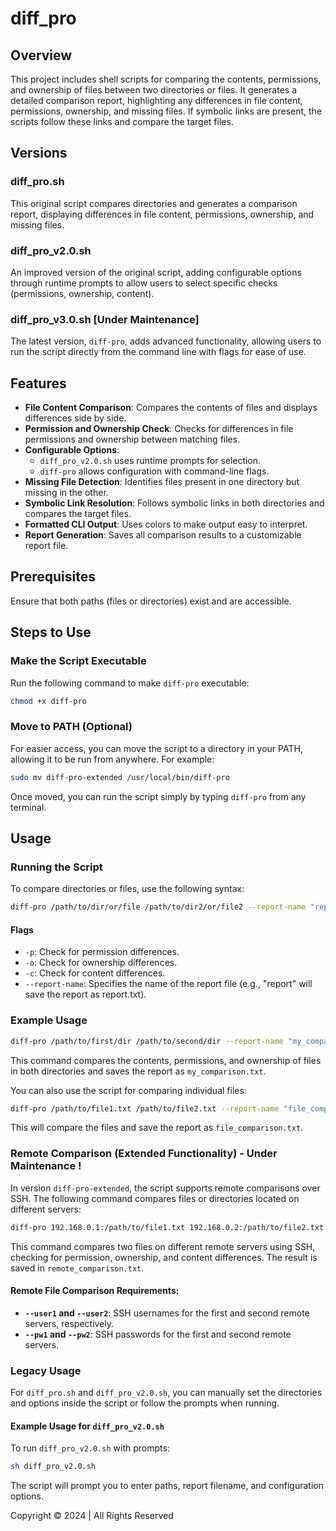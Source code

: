 
# diff_pro

## Overview

This project includes shell scripts for comparing the contents, permissions, and ownership of files between two directories or files. It generates a detailed comparison report, highlighting any differences in file content, permissions, ownership, and missing files. If symbolic links are present, the scripts follow these links and compare the target files.

## Versions

### diff_pro.sh

This original script compares directories and generates a comparison report, displaying differences in file content, permissions, ownership, and missing files.

### diff_pro_v2.0.sh

An improved version of the original script, adding configurable options through runtime prompts to allow users to select specific checks (permissions, ownership, content).

### diff_pro_v3.0.sh [Under Maintenance]

The latest version, `diff-pro`, adds advanced functionality, allowing users to run the script directly from the command line with flags for ease of use.

## Features

- **File Content Comparison**: Compares the contents of files and displays differences side by side.
- **Permission and Ownership Check**: Checks for differences in file permissions and ownership between matching files.
- **Configurable Options**:
  - `diff_pro_v2.0.sh` uses runtime prompts for selection.
  - `diff-pro` allows configuration with command-line flags.
- **Missing File Detection**: Identifies files present in one directory but missing in the other.
- **Symbolic Link Resolution**: Follows symbolic links in both directories and compares the target files.
- **Formatted CLI Output**: Uses colors to make output easy to interpret.
- **Report Generation**: Saves all comparison results to a customizable report file.

## Prerequisites

Ensure that both paths (files or directories) exist and are accessible.

## Steps to Use

### Make the Script Executable

Run the following command to make `diff-pro` executable:

```bash
chmod +x diff-pro
```

### Move to PATH (Optional)

For easier access, you can move the script to a directory in your PATH, allowing it to be run from anywhere. For example:

```bash
sudo mv diff-pro-extended /usr/local/bin/diff-pro
```

Once moved, you can run the script simply by typing `diff-pro` from any terminal.

## Usage

### Running the Script

To compare directories or files, use the following syntax:

```bash
diff-pro /path/to/dir/or/file /path/to/dir2/or/file2 --report-name "report_name" -p -o -c
```

#### Flags

- `-p`: Check for permission differences.
- `-o`: Check for ownership differences.
- `-c`: Check for content differences.
- `--report-name`: Specifies the name of the report file (e.g., "report" will save the report as report.txt).

### Example Usage

```bash
diff-pro /path/to/first/dir /path/to/second/dir --report-name "my_comparison" -p -o -c
```

This command compares the contents, permissions, and ownership of files in both directories and saves the report as `my_comparison.txt`.

You can also use the script for comparing individual files:

```bash
diff-pro /path/to/file1.txt /path/to/file2.txt --report-name "file_comparison" -p -o -c
```

This will compare the files and save the report as `file_comparison.txt`.

### Remote Comparison (Extended Functionality) - Under Maintenance !

In version `diff-pro-extended`, the script supports remote comparisons over SSH. The following command compares files or directories located on different servers:

```bash
diff-pro 192.168.0.1:/path/to/file1.txt 192.168.0.2:/path/to/file2.txt --report-name "remote_comparison" --user1 "username" --user2 "username" --pw1 "password1" --pw2 "password2" -p -o -c
```

This command compares two files on different remote servers using SSH, checking for permission, ownership, and content differences. The result is saved in `remote_comparison.txt`.

#### Remote File Comparison Requirements:

- **`--user1` and `--user2`**: SSH usernames for the first and second remote servers, respectively.
- **`--pw1` and `--pw2`**: SSH passwords for the first and second remote servers.

### Legacy Usage

For `diff_pro.sh` and `diff_pro_v2.0.sh`, you can manually set the directories and options inside the script or follow the prompts when running.

#### Example Usage for `diff_pro_v2.0.sh`

To run `diff_pro_v2.0.sh` with prompts:

```bash
sh diff_pro_v2.0.sh
```

The script will prompt you to enter paths, report filename, and configuration options.

Copyright © 2024 | All Rights Reserved
